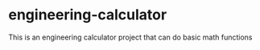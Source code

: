 # engineering-calculator
This is an engineering calculator project that can do basic math functions
